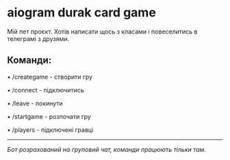 # aiogram durak card game
Мій пет проєкт. Хотів написати щось з класами і повеселитись в телеграмі з друзями.
 
<h2>Команди:</h2>
<p>• /creategame - створити гру</p>
<p>• /connect - підключитись</p>
<p>• /leave - покинути</p>
<p>• /startgame - розпочати гру</p>
<p>• /players - підключені гравці</p>
<hr>
<i>Бот розрахований на груповий чат, команди працюють тільки там.</i>